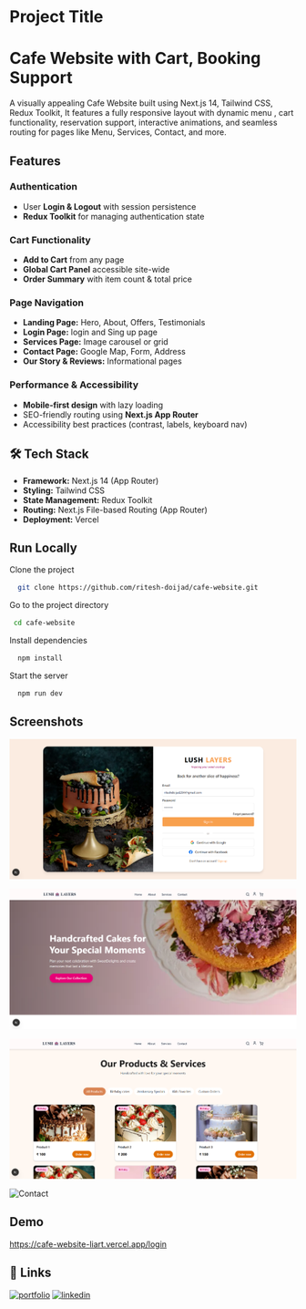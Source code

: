 
# Project Title

#  Cafe Website with Cart, Booking Support

A visually appealing Cafe Website built using Next.js 14, Tailwind CSS, Redux Toolkit, It features a fully responsive layout with dynamic menu , cart functionality, reservation support, interactive animations, and seamless routing for pages like Menu, Services, Contact, and more.


## Features

###  **Authentication**
- User **Login & Logout** with session persistence
- **Redux Toolkit** for managing authentication state

###  **Cart Functionality**
- **Add to Cart** from any page  
- **Global Cart Panel** accessible site-wide  
- **Order Summary** with item count & total price


###  **Page Navigation**
- **Landing Page:** Hero, About, Offers, Testimonials  
- **Login Page:** login and Sing up page  
- **Services Page:** Image carousel or grid  
- **Contact Page:** Google Map, Form, Address  
- **Our Story & Reviews:** Informational pages


###  **Performance & Accessibility**
- **Mobile-first design** with lazy loading  
- SEO-friendly routing using **Next.js App Router**
- Accessibility best practices (contrast, labels, keyboard nav)

## 🛠️ **Tech Stack**

- **Framework:** Next.js 14 (App Router)
- **Styling:** Tailwind CSS
- **State Management:** Redux Toolkit
- **Routing:** Next.js File-based Routing (App Router)
- **Deployment:** Vercel

## Run Locally

Clone the project

```bash
  git clone https://github.com/ritesh-doijad/cafe-website.git
```

Go to the project directory

```bash
 cd cafe-website     
```

Install dependencies

```bash
  npm install
```

Start the server

```bash
  npm run dev
```


## Screenshots

![Login Page](./screenshot/login.png)

![Home](./screenshot/home.png)

![Products and Services](./screenshot/products.png)

![Contact](./screenshot/contact.png)


## Demo

https://cafe-website-liart.vercel.app/login


## 🔗 Links
[![portfolio](https://img.shields.io/badge/my_portfolio-000?style=for-the-badge&logo=ko-fi&logoColor=white)](https://riteshdoijad-fmadc9yrs-riteshs-projects-b99d6186.vercel.app/)
[![linkedin](https://img.shields.io/badge/linkedin-0A66C2?style=for-the-badge&logo=linkedin&logoColor=white)](www.linkedin.com/in/riteshdoijad284)



